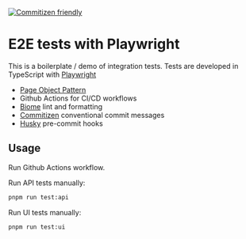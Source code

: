 [![Commitizen friendly](https://img.shields.io/badge/commitizen-friendly-brightgreen.svg)](http://commitizen.github.io/cz-cli/)

# E2E tests with Playwright

This is a boilerplate / demo of integration tests.
Tests are developed in TypeScript with [Playwright](https://playwright.dev)

- [Page Object Pattern](https://playwright.dev/docs/pom)
- Github Actions for CI/CD workflows
- [Biome](https://biomejs.dev/) lint and formatting
- [Commitizen](https://github.com/commitizen/cz-cli#making-your-repo-commitizen-friendly) conventional commit messages
- [Husky](https://typicode.github.io/husky/) pre-commit hooks

## Usage

Run Github Actions workflow.

Run API tests manually:

```bash
pnpm run test:api
```

Run UI tests manually:

```bash
pnpm run test:ui
```


